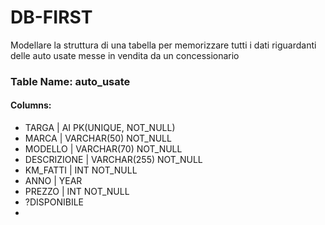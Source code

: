 # DB-FIRST

Modellare la struttura di una tabella per memorizzare tutti i dati riguardanti delle auto usate messe in vendita da un concessionario

### Table Name: auto_usate

#### Columns:

- TARGA | AI PK(UNIQUE, NOT_NULL) 
- MARCA | VARCHAR(50) NOT_NULL 
- MODELLO | VARCHAR(70) NOT_NULL 
- DESCRIZIONE | VARCHAR(255) NOT_NULL
- KM_FATTI | INT NOT_NULL
- ANNO | YEAR 
- PREZZO | INT NOT_NULL 
- ?DISPONIBILE
- 